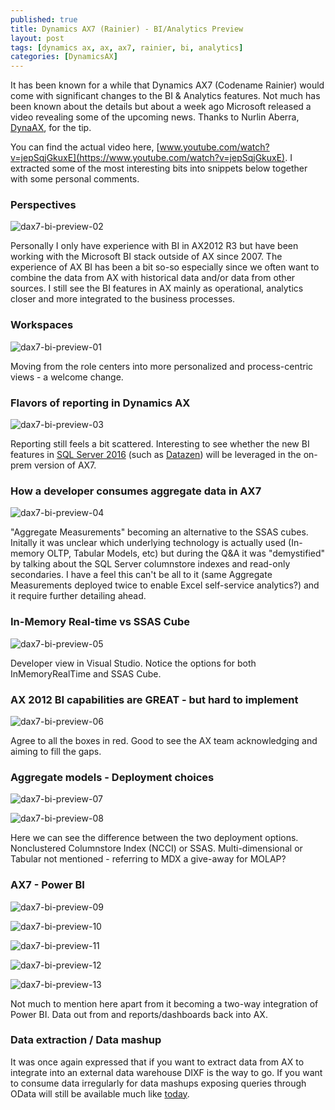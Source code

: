 ```yaml
---
published: true
title: Dynamics AX7 (Rainier) - BI/Analytics Preview
layout: post
tags: [dynamics ax, ax, ax7, rainier, bi, analytics]
categories: [DynamicsAX]
---
```


It has been known for a while that Dynamics AX7 (Codename Rainier) would come with significant changes to the BI & Analytics features. Not much has been known about the details but about a week ago Microsoft released a video revealing some of the upcoming news. Thanks to Nurlin Aberra, [DynaAX](http://www.dynaax.se), for the tip.

You can find the actual video here, [www.youtube.com/watch?v=jepSqjGkuxE](https://www.youtube.com/watch?v=jepSqjGkuxE). I extracted some of the most interesting bits into snippets below together with some personal comments.

### Perspectives

![dax7-bi-preview-02](https://raw.githubusercontent.com/wikar/wikar.github.io/master/assets/images/2015-12-12-dynamics-ax-7-bi-preview/dax7-bi-preview-02.png)

Personally I only have experience with BI in AX2012 R3 but have been working with the Microsoft BI stack outside of AX since 2007. The experience of AX BI has been a bit so-so especially since we often want to combine the data from AX with historical data and/or data from other sources. I still see the BI features in AX mainly as operational, analytics closer and more integrated to the business processes.

### Workspaces

![dax7-bi-preview-01](https://raw.githubusercontent.com/wikar/wikar.github.io/master/assets/images/2015-12-12-dynamics-ax-7-bi-preview/dax7-bi-preview-01.png)

Moving from the role centers into more personalized and process-centric views - a welcome change.

### Flavors of reporting in Dynamics AX

![dax7-bi-preview-03](https://raw.githubusercontent.com/wikar/wikar.github.io/master/assets/images/2015-12-12-dynamics-ax-7-bi-preview/dax7-bi-preview-03.png)

Reporting still feels a bit scattered. Interesting to see whether the new BI features in [SQL Server 2016](http://blogs.technet.com/b/dataplatforminsider/archive/2015/10/29/microsoft-business-intelligence-our-reporting-roadmap.aspx) (such as [Datazen](http://www.datazen.com)) will be leveraged in the on-prem version of AX7.

### How a developer consumes aggregate data in AX7

![dax7-bi-preview-04](https://raw.githubusercontent.com/wikar/wikar.github.io/master/assets/images/2015-12-12-dynamics-ax-7-bi-preview/dax7-bi-preview-04.png)

"Aggregate Measurements" becoming an alternative to the SSAS cubes. Initally it was unclear which underlying technology is actually used (In-memory OLTP, Tabular Models, etc) but during the Q&A it was "demystified" by talking about the SQL Server columnstore indexes and read-only secondaries. I have a feel this can't be all to it (same Aggregate Measurements deployed twice to enable Excel self-service analytics?) and it require further detailing ahead.

### In-Memory Real-time vs SSAS Cube

![dax7-bi-preview-05](https://raw.githubusercontent.com/wikar/wikar.github.io/master/assets/images/2015-12-12-dynamics-ax-7-bi-preview/dax7-bi-preview-05.png)

Developer view in Visual Studio. Notice the options for both InMemoryRealTime and SSAS Cube.

### AX 2012 BI capabilities are GREAT - but hard to implement

![dax7-bi-preview-06](https://raw.githubusercontent.com/wikar/wikar.github.io/master/assets/images/2015-12-12-dynamics-ax-7-bi-preview/dax7-bi-preview-06.png)

Agree to all the boxes in red. Good to see the AX team acknowledging and aiming to fill the gaps.

### Aggregate models - Deployment choices

![dax7-bi-preview-07](https://raw.githubusercontent.com/wikar/wikar.github.io/master/assets/images/2015-12-12-dynamics-ax-7-bi-preview/dax7-bi-preview-07.png)

![dax7-bi-preview-08](https://raw.githubusercontent.com/wikar/wikar.github.io/master/assets/images/2015-12-12-dynamics-ax-7-bi-preview/dax7-bi-preview-08.png)

Here we can see the difference between the two deployment options. Nonclustered Columnstore Index (NCCI) or SSAS. Multi-dimensional or Tabular not mentioned - referring to MDX a give-away for MOLAP?

### AX7 - Power BI

![dax7-bi-preview-09](https://raw.githubusercontent.com/wikar/wikar.github.io/master/assets/images/2015-12-12-dynamics-ax-7-bi-preview/dax7-bi-preview-09.png)

![dax7-bi-preview-10](https://raw.githubusercontent.com/wikar/wikar.github.io/master/assets/images/2015-12-12-dynamics-ax-7-bi-preview/dax7-bi-preview-10.png)

![dax7-bi-preview-11](https://raw.githubusercontent.com/wikar/wikar.github.io/master/assets/images/2015-12-12-dynamics-ax-7-bi-preview/dax7-bi-preview-11.png)

![dax7-bi-preview-12](https://raw.githubusercontent.com/wikar/wikar.github.io/master/assets/images/2015-12-12-dynamics-ax-7-bi-preview/dax7-bi-preview-12.png)

![dax7-bi-preview-13](https://raw.githubusercontent.com/wikar/wikar.github.io/master/assets/images/2015-12-12-dynamics-ax-7-bi-preview/dax7-bi-preview-13.png)

Not much to mention here apart from it becoming a two-way integration of Power BI. Data out from and reports/dashboards back into AX.

### Data extraction / Data mashup

It was once again expressed that if you want to extract data from AX to integrate into an external data warehouse DIXF is the way to go. If you want to consume data irregularly for data mashups exposing queries through OData will still be available much like [today](https://technet.microsoft.com/en-us/library/dn198214.aspx).